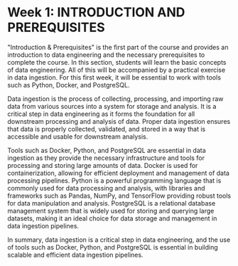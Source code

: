 # Week 1: INTRODUCTION AND PREREQUISITES

"Introduction & Prerequisites" is the first part of the course and provides an introduction to data engineering and the necessary prerequisites to complete the course. In this section, students will learn the basic concepts of data engineering. All of this will be accompanied by a practical exercise in data ingestion. For this first week, it will be essential to work with tools such as Python, Docker, and PostgreSQL.

Data ingestion is the process of collecting, processing, and importing raw data from various sources into a system for storage and analysis. It is a critical step in data engineering as it forms the foundation for all downstream processing and analysis of data. Proper data ingestion ensures that data is properly collected, validated, and stored in a way that is accessible and usable for downstream analysis.

Tools such as Docker, Python, and PostgreSQL are essential in data ingestion as they provide the necessary infrastructure and tools for processing and storing large amounts of data. Docker is used for containerization, allowing for efficient deployment and management of data processing pipelines. Python is a powerful programming language that is commonly used for data processing and analysis, with libraries and frameworks such as Pandas, NumPy, and TensorFlow providing robust tools for data manipulation and analysis. PostgreSQL is a relational database management system that is widely used for storing and querying large datasets, making it an ideal choice for data storage and management in data ingestion pipelines.

In summary, data ingestion is a critical step in data engineering, and the use of tools such as Docker, Python, and PostgreSQL is essential in building scalable and efficient data ingestion pipelines.

